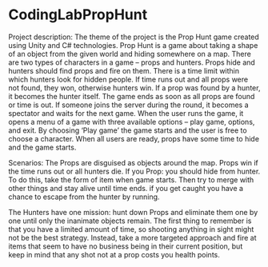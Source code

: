 # CodingLabPropHunt
Project description:
The theme of the project is the Prop Hunt game created using Unity and C# technologies. Prop Hunt is a game about taking a shape of an object from the given world and hiding somewhere on a map. There are two types of characters in a game – props and hunters. Props hide and hunters should find props and fire on them. There is a time limit within which hunters look for hidden people. If time runs out and all props were not found, they won, otherwise hunters win. If a prop was found by a hunter, it becomes the hunter itself. The game ends as soon as all props are found or time is out. If someone joins the server during the round, it becomes a spectator and waits for the next game. 
When the user runs the game, it opens a menu of a game with three available options – play game, options, and exit. By choosing ‘Play game’ the game starts and the user is free to choose a character. When all users are ready, props have some time to hide and the game starts.


Scenarios:
The Props are disguised as objects around the map. Props win if the time runs out or all hunters die. If you Prop: you should hide from hunter. To do this, take the form of item when game starts. Then try to merge with other things and stay alive until time ends. if you get caught you have a chance to escape from the hunter by running.

The Hunters have one mission: hunt down Props and eliminate them one by one until only the inanimate objects remain. The first thing to remember is that you have a limited amount of time, so shooting anything in sight might not be the best strategy. Instead, take a more targeted approach and fire at items that seem to have no business being in their current position, but keep in mind that any shot not at a prop costs you health points.
